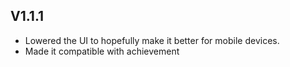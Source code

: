 ## V1.1.1
- Lowered the UI to hopefully make it better for mobile devices.
- Made it compatible with achievement
